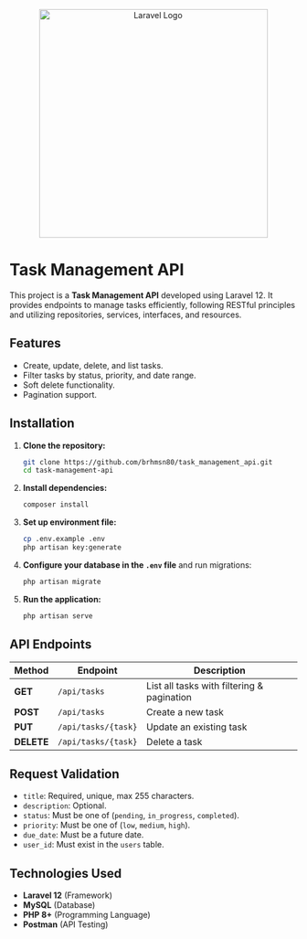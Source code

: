 <p align="center"><a href="https://laravel.com" target="_blank"><img src="https://raw.githubusercontent.com/laravel/art/master/logo-lockup/5%20SVG/2%20CMYK/1%20Full%20Color/laravel-logolockup-cmyk-red.svg" width="400" alt="Laravel Logo"></a></p>

# Task Management API

This project is a **Task Management API** developed using Laravel 12. It provides endpoints to manage tasks efficiently, following RESTful principles and utilizing repositories, services, interfaces, and resources.

## Features
- Create, update, delete, and list tasks.
- Filter tasks by status, priority, and date range.
- Soft delete functionality.
- Pagination support.

## Installation

1. **Clone the repository:**
   ```sh
   git clone https://github.com/brhmsn80/task_management_api.git
   cd task-management-api
   ```

2. **Install dependencies:**
   ```sh
   composer install
   ```

3. **Set up environment file:**
   ```sh
   cp .env.example .env
   php artisan key:generate
   ```

4. **Configure your database in the `.env` file** and run migrations:
   ```sh
   php artisan migrate
   ```

5. **Run the application:**
   ```sh
   php artisan serve
   ```

## API Endpoints

| Method   | Endpoint             | Description                          |
|----------|----------------------|--------------------------------------|
| **GET**  | `/api/tasks`         | List all tasks with filtering & pagination |
| **POST** | `/api/tasks`         | Create a new task                   |
| **PUT**  | `/api/tasks/{task}`  | Update an existing task             |
| **DELETE** | `/api/tasks/{task}` | Delete a task                       |

## Request Validation
- `title`: Required, unique, max 255 characters.
- `description`: Optional.
- `status`: Must be one of (`pending`, `in_progress`, `completed`).
- `priority`: Must be one of (`low`, `medium`, `high`).
- `due_date`: Must be a future date.
- `user_id`: Must exist in the `users` table.

## Technologies Used
- **Laravel 12** (Framework)
- **MySQL** (Database)
- **PHP 8+** (Programming Language)
- **Postman** (API Testing)